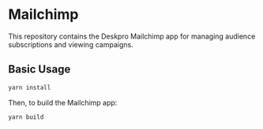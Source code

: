 Mailchimp
===

This repository contains the Deskpro Mailchimp app for managing audience subscriptions and viewing campaigns.

Basic Usage
---

```bash
yarn install
```

Then, to build the Mailchimp app:

```bash
yarn build
```
